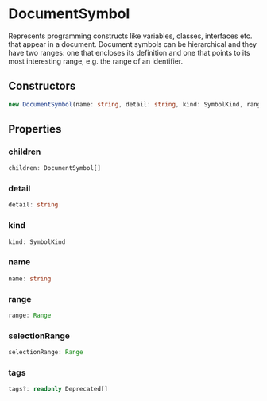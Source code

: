 # DocumentSymbol

Represents programming constructs like variables, classes, interfaces etc. that appear in a document. Document symbols can be hierarchical and they have two ranges: one that encloses its definition and one that points to its most interesting range, e.g. the range of an identifier.

## Constructors

```typescript
new DocumentSymbol(name: string, detail: string, kind: SymbolKind, range: Range, selectionRange: Range): DocumentSymbol
```

## Properties

### children

```typescript
children: DocumentSymbol[]
```

### detail

```typescript
detail: string
```

### kind

```typescript
kind: SymbolKind
```

### name

```typescript
name: string
```

### range

```typescript
range: Range
```

### selectionRange

```typescript
selectionRange: Range
```

### tags

```typescript
tags?: readonly Deprecated[]
```

[Range]: Range.md
[SymbolKind]: SymbolKind.md

